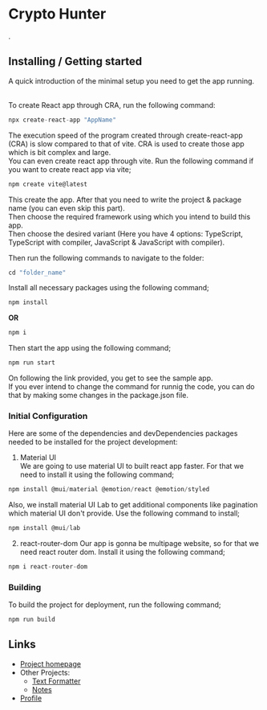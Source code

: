 # Crypto Hunter

.

## Installing / Getting started

A quick introduction of the minimal setup you need to get the app running.

<br>To create React app through CRA, run the following command:
``` js
npx create-react-app "AppName"
```
The execution speed of the program created through create-react-app (CRA) is slow compared to that of vite. CRA is used to create those app which is bit complex and large.
<br>You can even create react app through vite. Run the following command if you want to create react app via vite;
``` js
npm create vite@latest
```
This create the app. After that you need to write the project & package name (you can even skip this part).
<br>Then choose the required framework using which you intend to build this app.
<br>Then choose the desired variant (Here you have 4 options: TypeScript, TypeScript with compiler, JavaScript & JavaScript with compiler).

Then run the following commands to navigate to the folder:
``` js
cd "folder_name"
```
Install all necessary packages using the following command;
``` js
npm install
```
**OR**
``` js
npm i
```
Then start the app using the following command;
``` js
npm run start
```
On following the link provided, you get to see the sample app.
<br>If you ever intend to change the command for runnig the code, you can do that by making some changes in the package.json file.

### Initial Configuration

Here are some of the dependencies and devDependencies packages needed to be installed for the project development:
1. Material UI
<br>We are going to use material UI to built react app faster. For that we need to install it using the following command;
``` js
npm install @mui/material @emotion/react @emotion/styled
```
Also, we install material UI Lab to get additional components like pagination which material UI don't provide. Use the following command to install;
``` js
npm install @mui/lab
```
2. react-router-dom
Our app is gonna be multipage website, so for that we need react router dom. Install it using the following command;
``` js
npm i react-router-dom
```


[comment]: # (## Developing
In order to develop the project, follow these steps)

### Building

To build the project for deployment, run the following command;
``` js
npm run build
```

[comment]: # (### Deploying/Publishing
To deploy the project to a server, follow these steps)

[comment]: # (## Features)

[comment]: # (## Contributing)

## Links
+ <a href = "https://github.com/chyroshan066/crypto-hunter">Project homepage</a>
+ Other Projects:
  - <a href = "https://github.com/chyroshan066/text-formatter">Text Formatter</a>
  - <a href = "https://github.com/chyroshan066/notes">Notes</a>
+ <a href = "https://github.com/chyroshan066">Profile</a>
  
[comment]: # (## Licensing)

